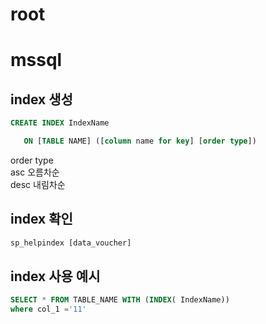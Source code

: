 # root

# mssql
## index 생성

```sql
CREATE INDEX IndexName

   ON [TABLE NAME] ([column name for key] [order type])
```
order type<br>
asc 오름차순<br>
desc 내림차순<br>

## index 확인
```sql
sp_helpindex [data_voucher]
```

## index 사용 예시
```sql
SELECT * FROM TABLE_NAME WITH (INDEX( IndexName))
where col_1 ='11'
```
